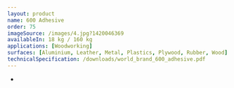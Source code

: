 ```yaml
---
layout: product
name: 600 Adhesive
order: 75
imageSource: /images/4.jpg?1420046369
availableIn: 18 kg / 160 kg
applications: [Woodworking]
surfaces: [Aluminium, Leather, Metal, Plastics, Plywood, Rubber, Wood]
technicalSpecification: /downloads/world_brand_600_adhesive.pdf
---
```

-
